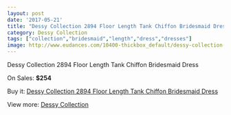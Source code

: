 ```yaml
---
layout: post
date: '2017-05-21'
title: "Dessy Collection 2894 Floor Length Tank Chiffon Bridesmaid Dress"
category: Dessy Collection
tags: ["collection","bridesmaid","length","dress","dresses"]
image: http://www.eudances.com/10400-thickbox_default/dessy-collection-2894-floor-length-tank-chiffon-bridesmaid-dress.jpg
---
```

Dessy Collection 2894 Floor Length Tank Chiffon Bridesmaid Dress

On Sales: **$254**
<a href="https://www.eudances.com/en/dessy-collection/3387-dessy-collection-2894-floor-length-tank-chiffon-bridesmaid-dress.html"><amp-img layout="responsive" width="600" height="600" src="//www.eudances.com/10400-thickbox_default/dessy-collection-2894-floor-length-tank-chiffon-bridesmaid-dress.jpg" alt="Dessy Collection 2894 Floor Length Tank Chiffon Bridesmaid Dress 0" /></a>
<a href="https://www.eudances.com/en/dessy-collection/3387-dessy-collection-2894-floor-length-tank-chiffon-bridesmaid-dress.html"><amp-img layout="responsive" width="600" height="600" src="//www.eudances.com/10403-thickbox_default/dessy-collection-2894-floor-length-tank-chiffon-bridesmaid-dress.jpg" alt="Dessy Collection 2894 Floor Length Tank Chiffon Bridesmaid Dress 1" /></a>
<a href="https://www.eudances.com/en/dessy-collection/3387-dessy-collection-2894-floor-length-tank-chiffon-bridesmaid-dress.html"><amp-img layout="responsive" width="600" height="600" src="//www.eudances.com/10402-thickbox_default/dessy-collection-2894-floor-length-tank-chiffon-bridesmaid-dress.jpg" alt="Dessy Collection 2894 Floor Length Tank Chiffon Bridesmaid Dress 2" /></a>
<a href="https://www.eudances.com/en/dessy-collection/3387-dessy-collection-2894-floor-length-tank-chiffon-bridesmaid-dress.html"><amp-img layout="responsive" width="600" height="600" src="//www.eudances.com/10401-thickbox_default/dessy-collection-2894-floor-length-tank-chiffon-bridesmaid-dress.jpg" alt="Dessy Collection 2894 Floor Length Tank Chiffon Bridesmaid Dress 3" /></a>

Buy it: [Dessy Collection 2894 Floor Length Tank Chiffon Bridesmaid Dress](https://www.eudances.com/en/dessy-collection/3387-dessy-collection-2894-floor-length-tank-chiffon-bridesmaid-dress.html "Dessy Collection 2894 Floor Length Tank Chiffon Bridesmaid Dress")

View more: [Dessy Collection](https://www.eudances.com/en/60-Dessy-Collection "Dessy Collection")